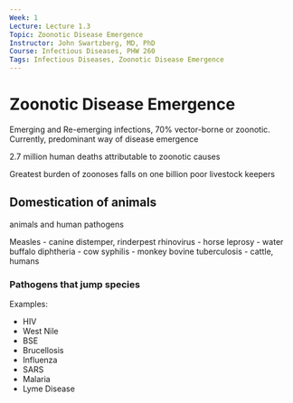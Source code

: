 ```yaml
---
Week: 1
Lecture: Lecture 1.3
Topic: Zoonotic Disease Emergence
Instructor: John Swartzberg, MD, PhD
Course: Infectious Diseases, PHW 260
Tags: Infectious Diseases, Zoonotic Disease Emergence
---
```


# Zoonotic Disease Emergence

Emerging and Re-emerging infections, 70% vector-borne or zoonotic. Currently, predominant way of disease emergence

2.7 million human deaths attributable to zoonotic causes

Greatest burden of zoonoses falls on one billion poor livestock keepers

## Domestication of animals

animals and human pathogens

Measles - canine distemper, rinderpest
rhinovirus - horse
leprosy - water buffalo
diphtheria - cow
syphilis - monkey
bovine tuberculosis - cattle, humans

### Pathogens that jump species

Examples:

- HIV
- West Nile
- BSE
- Brucellosis
- Influenza
- SARS
- Malaria
- Lyme Disease